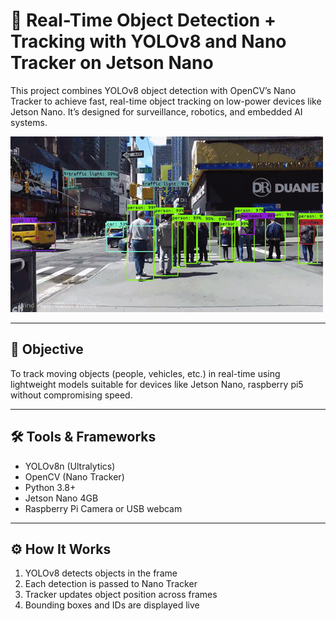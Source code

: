 # 🚀 Real-Time Object Detection + Tracking with YOLOv8 and Nano Tracker on Jetson Nano

This project combines YOLOv8 object detection with OpenCV’s Nano Tracker to achieve fast, real-time object tracking on low-power devices like Jetson Nano. It’s designed for surveillance, robotics, and embedded AI systems.

![Tracking Demo](objectdetection.gif)

---

## 🎯 Objective

To track moving objects (people, vehicles, etc.) in real-time using lightweight models suitable for devices like Jetson Nano, raspberry pi5 without compromising speed.

---

## 🛠️ Tools & Frameworks

- YOLOv8n (Ultralytics)
- OpenCV (Nano Tracker)
- Python 3.8+
- Jetson Nano 4GB
- Raspberry Pi Camera or USB webcam

---

## ⚙️ How It Works

1. YOLOv8 detects objects in the frame
2. Each detection is passed to Nano Tracker
3. Tracker updates object position across frames
4. Bounding boxes and IDs are displayed live


